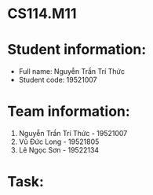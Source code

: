 # CS114.M11

# Student information:
  - Full name: Nguyễn Trần Trí Thức
  - Student code: 19521007

# Team information:
  1. Nguyễn Trần Trí Thức - 19521007
  2. Vũ Đức Long - 19521805
  3. Lê Ngọc Sơn - 19522134
# Task:
